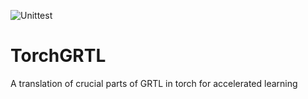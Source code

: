 ![Unittest](https://github.com/ThomasHelfer/TorchGRTL/actions/workflows/actions.yml/badge.svg)

# TorchGRTL
A translation of crucial parts of GRTL in torch for accelerated learning
